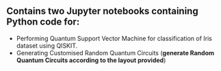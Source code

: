 ## Contains two Jupyter notebooks containing Python code for:
- Performing Quantum Support Vector Machine for classification of Iris dataset using QISKIT.
- Generating Customised Random Quantum Circuits (**generate Random Quantum Circuits according to the layout provided**)

